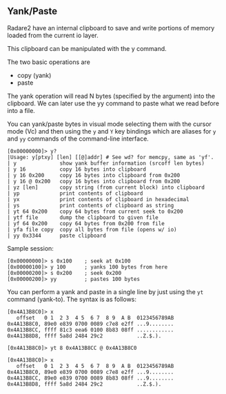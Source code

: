 ## Yank/Paste

Radare2 have an internal clipboard to save and write portions of memory loaded from the current io layer.

This clipboard can be manipulated with the y command.

The two basic operations are

* copy (yank)
* paste

The yank operation will read N bytes (specified by the argument) into the clipboard. We can later use the yy command to paste what we read before into a file.

You can yank/paste bytes in visual mode selecting them with the cursor mode (Vc) and then using the `y` and `Y` key bindings which are aliases for `y` and `yy` commands of the command-line interface.

```
[0x00000000]> y?
|Usage: y[ptxy] [len] [[@]addr] # See wd? for memcpy, same as 'yf'.
| y              show yank buffer information (srcoff len bytes)
| y 16           copy 16 bytes into clipboard
| y 16 0x200     copy 16 bytes into clipboard from 0x200
| y 16 @ 0x200   copy 16 bytes into clipboard from 0x200
| yz [len]       copy string (from current block) into clipboard
| yp             print contents of clipboard
| yx             print contents of clipboard in hexadecimal
| ys             print contents of clipboard as string
| yt 64 0x200    copy 64 bytes from current seek to 0x200
| ytf file       dump the clipboard to given file
| yf 64 0x200    copy 64 bytes from 0x200 from file
| yfa file copy  copy all bytes from file (opens w/ io)
| yy 0x3344      paste clipboard
```

Sample session:

```
[0x00000000]> s 0x100    ; seek at 0x100
[0x00000100]> y 100      ; yanks 100 bytes from here
[0x00000200]> s 0x200    ; seek 0x200
[0x00000200]> yy         ; pastes 100 bytes
```

You can perform a yank and paste in a single line by just using the `yt` command (yank-to). The syntax is as follows:

```
[0x4A13B8C0]> x
   offset   0 1  2 3  4 5  6 7  8 9  A B  0123456789AB
0x4A13B8C0, 89e0 e839 0700 0089 c7e8 e2ff ...9........
0x4A13B8CC, ffff 81c3 eea6 0100 8b83 08ff ............
0x4A13B8D8, ffff 5a8d 2484 29c2           ..Z.$.).

[0x4A13B8C0]> yt 8 0x4A13B8CC @ 0x4A13B8C0

[0x4A13B8C0]> x
   offset   0 1  2 3  4 5  6 7  8 9  A B  0123456789AB
0x4A13B8C0, 89e0 e839 0700 0089 c7e8 e2ff ...9........
0x4A13B8CC, 89e0 e839 0700 0089 8b83 08ff ...9........
0x4A13B8D8, ffff 5a8d 2484 29c2           ..Z.$.).
```

